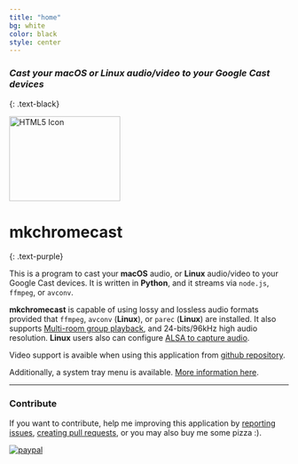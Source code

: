 ```yaml
---
title: "home"
bg: white
color: black
style: center
---
```


### *Cast your macOS or Linux audio/video to your Google Cast devices*
{: .text-black}

<img src="https://raw.githubusercontent.com/muammar/mkchromecast/master/images/google.png" alt="HTML5 Icon" style="width:200px;height:153px;">

# mkchromecast
{: .text-purple}

This is a program to cast your **macOS** audio, or **Linux** audio/video to
your Google Cast devices.  It is written in **Python**, and it streams via
`node.js`, `ffmpeg`, or `avconv`.

**mkchromecast** is capable of using lossy and lossless
audio formats provided that `ffmpeg`, `avconv` (**Linux**), or `parec`
(**Linux**) are installed. It also supports [Multi-room group
playback](https://support.google.com/chromecast/answer/6329016?hl=en), and
24-bits/96kHz high audio resolution.  **Linux** users also can configure [ALSA
to capture audio](https://github.com/muammar/mkchromecast/wiki/ALSA).

Video support is avaible when using this application from [github
repository](https://github.com/muammar/mkchromecast#from-sources).

Additionally, a system tray menu is available.
[More information here](https://github.com/muammar/mkchromecast/).

---------------------------------------

### Contribute

If you want to contribute, help me improving this application by [reporting
issues](https://github.com/muammar/mkchromecast/issues), [creating pull
requests](https://github.com/muammar/mkchromecast/pulls), or you may also buy
me some pizza :).

[![paypal](https://www.paypalobjects.com/en_US/i/btn/btn_donateCC_LG.gif)](https://www.paypal.com/cgi-bin/webscr?cmd=_s-xclick&hosted_button_id=JQGD4UXPBS96U)

